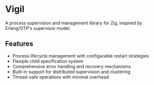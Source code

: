 # Vigil

A process supervision and management library for Zig, inspired by Erlang/OTP's supervisor model.

## Features

- Process lifecycle management with configurable restart strategies
- Flexiple child specification system
- Comprehensive error handling and recovery mechanisms
- Built-in support for distributed supervision and clustering
- Thread-safe operations with minimal overhead

